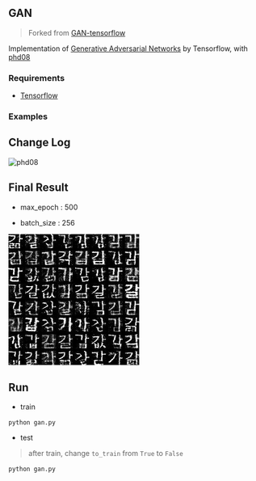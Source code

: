 ## GAN
> Forked from [GAN-tensorflow](https://github.com/ckmarkoh/GAN-tensorflow)

Implementation of [Generative Adversarial Networks](https://arxiv.org/abs/1406.2661) by Tensorflow, 
with [phd08](https://www.dropbox.com/s/69cwkkqt4m1xl55/phd08.alz?dl=0)

### Requirements

 - [Tensorflow](http://www.tensorflow.org/)

### Examples

## Change Log

![phd08](example/phd08.gif)

## Final Result

- max_epoch : 500

- batch_size : 256

![phd08 final](example/sample499.jpg)

## Run

- train

```
python gan.py
```

- test

> after train, change `to_train` from `True` to `False`

```
python gan.py
```